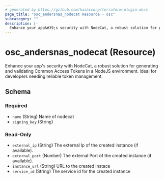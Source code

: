 ```yaml
---
# generated by https://github.com/hashicorp/terraform-plugin-docs
page_title: "osc_andersnas_nodecat Resource - osc"
subcategory: ""
description: |-
  Enhance your app&#39;s security with NodeCat, a robust solution for generating and validating Common Access Tokens in a NodeJS environment. Ideal for developers needing reliable token management.
---
```


# osc_andersnas_nodecat (Resource)

Enhance your app&#39;s security with NodeCat, a robust solution for generating and validating Common Access Tokens in a NodeJS environment. Ideal for developers needing reliable token management.



<!-- schema generated by tfplugindocs -->
## Schema

### Required

- `name` (String) Name of nodecat
- `signing_key` (String)

### Read-Only

- `external_ip` (String) The external Ip of the created instance (if available).
- `external_port` (Number) The external Port of the created instance (if available).
- `instance_url` (String) URL to the created instace
- `service_id` (String) The service id for the created instance
